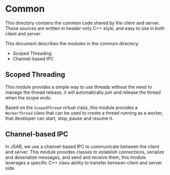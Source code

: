 # Common

This directory contains the common code shared by the client and server. These sources are written in header-only C++ style,
and easy to use in both client and server.

This document describes the modules in the common directory:

- Scoped Threading
- Channel-based IPC

## Scoped Threading

This module provides a simple way to use threads without the need to manage the thread release, it will automatically join and release the thread when the scope ends.

Based on the `ScopedThread` virtual class, this module provides a `WorkerThread` class that can be used to create a thread
running as a worker, that developer can start, stop, pause and resume it.

## Channel-based IPC

In JSAR, we use a channel-based IPC to communicate between the client and server. This module provides classes to establish
connections, serialize and deserialize messages, and send and receive them, this module leverages a specific C++ class ability to transfer between client and server side.

